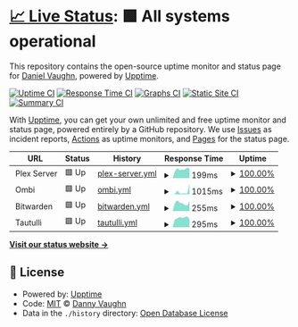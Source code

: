 # [📈 Live Status](https://demo.upptime.js.org): <!--live status--> **🟩 All systems operational**

This repository contains the open-source uptime monitor and status page for [Daniel Vaughn](https://demo.upptime.js.org), powered by [Upptime](https://github.com/upptime/upptime).

[![Uptime CI](https://github.com/djvaughn/VedaServer/workflows/Uptime%20CI/badge.svg)](https://github.com/djvaughn/VedaServer/actions?query=workflow%3A%22Uptime+CI%22)
[![Response Time CI](https://github.com/djvaughn/VedaServer/workflows/Response%20Time%20CI/badge.svg)](https://github.com/djvaughn/VedaServer/actions?query=workflow%3A%22Response+Time+CI%22)
[![Graphs CI](https://github.com/djvaughn/VedaServer/workflows/Graphs%20CI/badge.svg)](https://github.com/djvaughn/VedaServer/actions?query=workflow%3A%22Graphs+CI%22)
[![Static Site CI](https://github.com/djvaughn/VedaServer/workflows/Static%20Site%20CI/badge.svg)](https://github.com/djvaughn/VedaServer/actions?query=workflow%3A%22Static+Site+CI%22)
[![Summary CI](https://github.com/djvaughn/VedaServer/workflows/Summary%20CI/badge.svg)](https://github.com/djvaughn/VedaServer/actions?query=workflow%3A%22Summary+CI%22)

With [Upptime](https://upptime.js.org), you can get your own unlimited and free uptime monitor and status page, powered entirely by a GitHub repository. We use [Issues](https://github.com/djvaughn/VedaServer/issues) as incident reports, [Actions](https://github.com/djvaughn/VedaServer/actions) as uptime monitors, and [Pages](https://demo.upptime.js.org) for the status page.

<!--start: status pages-->
<!-- This summary is generated by Upptime (https://github.com/upptime/upptime) -->
<!-- Do not edit this manually, your changes will be overwritten -->
<!-- prettier-ignore -->
| URL | Status | History | Response Time | Uptime |
| --- | ------ | ------- | ------------- | ------ |
| <img alt="" src="https://app.plex.tv/desktop/favicon.ico" height="13"> Plex Server | 🟩 Up | [plex-server.yml](https://github.com/djvaughn/VedaServer/commits/HEAD/history/plex-server.yml) | <details><summary><img alt="Response time graph" src="./graphs/plex-server/response-time-week.png" height="20"> 199ms</summary><br><a href="https://djvaughn.github.io/VedaServer/history/plex-server"><img alt="Response time 176" src="https://img.shields.io/endpoint?url=https%3A%2F%2Fraw.githubusercontent.com%2Fdjvaughn%2FVedaServer%2FHEAD%2Fapi%2Fplex-server%2Fresponse-time.json"></a><br><a href="https://djvaughn.github.io/VedaServer/history/plex-server"><img alt="24-hour response time 186" src="https://img.shields.io/endpoint?url=https%3A%2F%2Fraw.githubusercontent.com%2Fdjvaughn%2FVedaServer%2FHEAD%2Fapi%2Fplex-server%2Fresponse-time-day.json"></a><br><a href="https://djvaughn.github.io/VedaServer/history/plex-server"><img alt="7-day response time 199" src="https://img.shields.io/endpoint?url=https%3A%2F%2Fraw.githubusercontent.com%2Fdjvaughn%2FVedaServer%2FHEAD%2Fapi%2Fplex-server%2Fresponse-time-week.json"></a><br><a href="https://djvaughn.github.io/VedaServer/history/plex-server"><img alt="30-day response time 184" src="https://img.shields.io/endpoint?url=https%3A%2F%2Fraw.githubusercontent.com%2Fdjvaughn%2FVedaServer%2FHEAD%2Fapi%2Fplex-server%2Fresponse-time-month.json"></a><br><a href="https://djvaughn.github.io/VedaServer/history/plex-server"><img alt="1-year response time 176" src="https://img.shields.io/endpoint?url=https%3A%2F%2Fraw.githubusercontent.com%2Fdjvaughn%2FVedaServer%2FHEAD%2Fapi%2Fplex-server%2Fresponse-time-year.json"></a></details> | <details><summary><a href="https://djvaughn.github.io/VedaServer/history/plex-server">100.00%</a></summary><a href="https://djvaughn.github.io/VedaServer/history/plex-server"><img alt="All-time uptime 96.97%" src="https://img.shields.io/endpoint?url=https%3A%2F%2Fraw.githubusercontent.com%2Fdjvaughn%2FVedaServer%2FHEAD%2Fapi%2Fplex-server%2Fuptime.json"></a><br><a href="https://djvaughn.github.io/VedaServer/history/plex-server"><img alt="24-hour uptime 100.00%" src="https://img.shields.io/endpoint?url=https%3A%2F%2Fraw.githubusercontent.com%2Fdjvaughn%2FVedaServer%2FHEAD%2Fapi%2Fplex-server%2Fuptime-day.json"></a><br><a href="https://djvaughn.github.io/VedaServer/history/plex-server"><img alt="7-day uptime 100.00%" src="https://img.shields.io/endpoint?url=https%3A%2F%2Fraw.githubusercontent.com%2Fdjvaughn%2FVedaServer%2FHEAD%2Fapi%2Fplex-server%2Fuptime-week.json"></a><br><a href="https://djvaughn.github.io/VedaServer/history/plex-server"><img alt="30-day uptime 99.93%" src="https://img.shields.io/endpoint?url=https%3A%2F%2Fraw.githubusercontent.com%2Fdjvaughn%2FVedaServer%2FHEAD%2Fapi%2Fplex-server%2Fuptime-month.json"></a><br><a href="https://djvaughn.github.io/VedaServer/history/plex-server"><img alt="1-year uptime 96.97%" src="https://img.shields.io/endpoint?url=https%3A%2F%2Fraw.githubusercontent.com%2Fdjvaughn%2FVedaServer%2FHEAD%2Fapi%2Fplex-server%2Fuptime-year.json"></a></details>
| <img alt="" src="https://avatars.githubusercontent.com/u/76852098?s=200&v=4" height="13"> Ombi | 🟩 Up | [ombi.yml](https://github.com/djvaughn/VedaServer/commits/HEAD/history/ombi.yml) | <details><summary><img alt="Response time graph" src="./graphs/ombi/response-time-week.png" height="20"> 1015ms</summary><br><a href="https://djvaughn.github.io/VedaServer/history/ombi"><img alt="Response time 360" src="https://img.shields.io/endpoint?url=https%3A%2F%2Fraw.githubusercontent.com%2Fdjvaughn%2FVedaServer%2FHEAD%2Fapi%2Fombi%2Fresponse-time.json"></a><br><a href="https://djvaughn.github.io/VedaServer/history/ombi"><img alt="24-hour response time 262" src="https://img.shields.io/endpoint?url=https%3A%2F%2Fraw.githubusercontent.com%2Fdjvaughn%2FVedaServer%2FHEAD%2Fapi%2Fombi%2Fresponse-time-day.json"></a><br><a href="https://djvaughn.github.io/VedaServer/history/ombi"><img alt="7-day response time 1015" src="https://img.shields.io/endpoint?url=https%3A%2F%2Fraw.githubusercontent.com%2Fdjvaughn%2FVedaServer%2FHEAD%2Fapi%2Fombi%2Fresponse-time-week.json"></a><br><a href="https://djvaughn.github.io/VedaServer/history/ombi"><img alt="30-day response time 456" src="https://img.shields.io/endpoint?url=https%3A%2F%2Fraw.githubusercontent.com%2Fdjvaughn%2FVedaServer%2FHEAD%2Fapi%2Fombi%2Fresponse-time-month.json"></a><br><a href="https://djvaughn.github.io/VedaServer/history/ombi"><img alt="1-year response time 360" src="https://img.shields.io/endpoint?url=https%3A%2F%2Fraw.githubusercontent.com%2Fdjvaughn%2FVedaServer%2FHEAD%2Fapi%2Fombi%2Fresponse-time-year.json"></a></details> | <details><summary><a href="https://djvaughn.github.io/VedaServer/history/ombi">100.00%</a></summary><a href="https://djvaughn.github.io/VedaServer/history/ombi"><img alt="All-time uptime 99.48%" src="https://img.shields.io/endpoint?url=https%3A%2F%2Fraw.githubusercontent.com%2Fdjvaughn%2FVedaServer%2FHEAD%2Fapi%2Fombi%2Fuptime.json"></a><br><a href="https://djvaughn.github.io/VedaServer/history/ombi"><img alt="24-hour uptime 100.00%" src="https://img.shields.io/endpoint?url=https%3A%2F%2Fraw.githubusercontent.com%2Fdjvaughn%2FVedaServer%2FHEAD%2Fapi%2Fombi%2Fuptime-day.json"></a><br><a href="https://djvaughn.github.io/VedaServer/history/ombi"><img alt="7-day uptime 100.00%" src="https://img.shields.io/endpoint?url=https%3A%2F%2Fraw.githubusercontent.com%2Fdjvaughn%2FVedaServer%2FHEAD%2Fapi%2Fombi%2Fuptime-week.json"></a><br><a href="https://djvaughn.github.io/VedaServer/history/ombi"><img alt="30-day uptime 99.94%" src="https://img.shields.io/endpoint?url=https%3A%2F%2Fraw.githubusercontent.com%2Fdjvaughn%2FVedaServer%2FHEAD%2Fapi%2Fombi%2Fuptime-month.json"></a><br><a href="https://djvaughn.github.io/VedaServer/history/ombi"><img alt="1-year uptime 99.48%" src="https://img.shields.io/endpoint?url=https%3A%2F%2Fraw.githubusercontent.com%2Fdjvaughn%2FVedaServer%2FHEAD%2Fapi%2Fombi%2Fuptime-year.json"></a></details>
| <img alt="" src="https://static-00.iconduck.com/assets.00/bitwarden-v2-icon-1024x1024-smpahpm0.png" height="13"> Bitwarden | 🟩 Up | [bitwarden.yml](https://github.com/djvaughn/VedaServer/commits/HEAD/history/bitwarden.yml) | <details><summary><img alt="Response time graph" src="./graphs/bitwarden/response-time-week.png" height="20"> 255ms</summary><br><a href="https://djvaughn.github.io/VedaServer/history/bitwarden"><img alt="Response time 268" src="https://img.shields.io/endpoint?url=https%3A%2F%2Fraw.githubusercontent.com%2Fdjvaughn%2FVedaServer%2FHEAD%2Fapi%2Fbitwarden%2Fresponse-time.json"></a><br><a href="https://djvaughn.github.io/VedaServer/history/bitwarden"><img alt="24-hour response time 288" src="https://img.shields.io/endpoint?url=https%3A%2F%2Fraw.githubusercontent.com%2Fdjvaughn%2FVedaServer%2FHEAD%2Fapi%2Fbitwarden%2Fresponse-time-day.json"></a><br><a href="https://djvaughn.github.io/VedaServer/history/bitwarden"><img alt="7-day response time 255" src="https://img.shields.io/endpoint?url=https%3A%2F%2Fraw.githubusercontent.com%2Fdjvaughn%2FVedaServer%2FHEAD%2Fapi%2Fbitwarden%2Fresponse-time-week.json"></a><br><a href="https://djvaughn.github.io/VedaServer/history/bitwarden"><img alt="30-day response time 293" src="https://img.shields.io/endpoint?url=https%3A%2F%2Fraw.githubusercontent.com%2Fdjvaughn%2FVedaServer%2FHEAD%2Fapi%2Fbitwarden%2Fresponse-time-month.json"></a><br><a href="https://djvaughn.github.io/VedaServer/history/bitwarden"><img alt="1-year response time 268" src="https://img.shields.io/endpoint?url=https%3A%2F%2Fraw.githubusercontent.com%2Fdjvaughn%2FVedaServer%2FHEAD%2Fapi%2Fbitwarden%2Fresponse-time-year.json"></a></details> | <details><summary><a href="https://djvaughn.github.io/VedaServer/history/bitwarden">100.00%</a></summary><a href="https://djvaughn.github.io/VedaServer/history/bitwarden"><img alt="All-time uptime 99.41%" src="https://img.shields.io/endpoint?url=https%3A%2F%2Fraw.githubusercontent.com%2Fdjvaughn%2FVedaServer%2FHEAD%2Fapi%2Fbitwarden%2Fuptime.json"></a><br><a href="https://djvaughn.github.io/VedaServer/history/bitwarden"><img alt="24-hour uptime 100.00%" src="https://img.shields.io/endpoint?url=https%3A%2F%2Fraw.githubusercontent.com%2Fdjvaughn%2FVedaServer%2FHEAD%2Fapi%2Fbitwarden%2Fuptime-day.json"></a><br><a href="https://djvaughn.github.io/VedaServer/history/bitwarden"><img alt="7-day uptime 100.00%" src="https://img.shields.io/endpoint?url=https%3A%2F%2Fraw.githubusercontent.com%2Fdjvaughn%2FVedaServer%2FHEAD%2Fapi%2Fbitwarden%2Fuptime-week.json"></a><br><a href="https://djvaughn.github.io/VedaServer/history/bitwarden"><img alt="30-day uptime 98.36%" src="https://img.shields.io/endpoint?url=https%3A%2F%2Fraw.githubusercontent.com%2Fdjvaughn%2FVedaServer%2FHEAD%2Fapi%2Fbitwarden%2Fuptime-month.json"></a><br><a href="https://djvaughn.github.io/VedaServer/history/bitwarden"><img alt="1-year uptime 99.41%" src="https://img.shields.io/endpoint?url=https%3A%2F%2Fraw.githubusercontent.com%2Fdjvaughn%2FVedaServer%2FHEAD%2Fapi%2Fbitwarden%2Fuptime-year.json"></a></details>
| <img alt="" src="https://tautulli.com/images/logo-circle.png" height="13"> Tautulli | 🟩 Up | [tautulli.yml](https://github.com/djvaughn/VedaServer/commits/HEAD/history/tautulli.yml) | <details><summary><img alt="Response time graph" src="./graphs/tautulli/response-time-week.png" height="20"> 295ms</summary><br><a href="https://djvaughn.github.io/VedaServer/history/tautulli"><img alt="Response time 284" src="https://img.shields.io/endpoint?url=https%3A%2F%2Fraw.githubusercontent.com%2Fdjvaughn%2FVedaServer%2FHEAD%2Fapi%2Ftautulli%2Fresponse-time.json"></a><br><a href="https://djvaughn.github.io/VedaServer/history/tautulli"><img alt="24-hour response time 290" src="https://img.shields.io/endpoint?url=https%3A%2F%2Fraw.githubusercontent.com%2Fdjvaughn%2FVedaServer%2FHEAD%2Fapi%2Ftautulli%2Fresponse-time-day.json"></a><br><a href="https://djvaughn.github.io/VedaServer/history/tautulli"><img alt="7-day response time 295" src="https://img.shields.io/endpoint?url=https%3A%2F%2Fraw.githubusercontent.com%2Fdjvaughn%2FVedaServer%2FHEAD%2Fapi%2Ftautulli%2Fresponse-time-week.json"></a><br><a href="https://djvaughn.github.io/VedaServer/history/tautulli"><img alt="30-day response time 285" src="https://img.shields.io/endpoint?url=https%3A%2F%2Fraw.githubusercontent.com%2Fdjvaughn%2FVedaServer%2FHEAD%2Fapi%2Ftautulli%2Fresponse-time-month.json"></a><br><a href="https://djvaughn.github.io/VedaServer/history/tautulli"><img alt="1-year response time 284" src="https://img.shields.io/endpoint?url=https%3A%2F%2Fraw.githubusercontent.com%2Fdjvaughn%2FVedaServer%2FHEAD%2Fapi%2Ftautulli%2Fresponse-time-year.json"></a></details> | <details><summary><a href="https://djvaughn.github.io/VedaServer/history/tautulli">100.00%</a></summary><a href="https://djvaughn.github.io/VedaServer/history/tautulli"><img alt="All-time uptime 99.49%" src="https://img.shields.io/endpoint?url=https%3A%2F%2Fraw.githubusercontent.com%2Fdjvaughn%2FVedaServer%2FHEAD%2Fapi%2Ftautulli%2Fuptime.json"></a><br><a href="https://djvaughn.github.io/VedaServer/history/tautulli"><img alt="24-hour uptime 100.00%" src="https://img.shields.io/endpoint?url=https%3A%2F%2Fraw.githubusercontent.com%2Fdjvaughn%2FVedaServer%2FHEAD%2Fapi%2Ftautulli%2Fuptime-day.json"></a><br><a href="https://djvaughn.github.io/VedaServer/history/tautulli"><img alt="7-day uptime 100.00%" src="https://img.shields.io/endpoint?url=https%3A%2F%2Fraw.githubusercontent.com%2Fdjvaughn%2FVedaServer%2FHEAD%2Fapi%2Ftautulli%2Fuptime-week.json"></a><br><a href="https://djvaughn.github.io/VedaServer/history/tautulli"><img alt="30-day uptime 99.94%" src="https://img.shields.io/endpoint?url=https%3A%2F%2Fraw.githubusercontent.com%2Fdjvaughn%2FVedaServer%2FHEAD%2Fapi%2Ftautulli%2Fuptime-month.json"></a><br><a href="https://djvaughn.github.io/VedaServer/history/tautulli"><img alt="1-year uptime 99.49%" src="https://img.shields.io/endpoint?url=https%3A%2F%2Fraw.githubusercontent.com%2Fdjvaughn%2FVedaServer%2FHEAD%2Fapi%2Ftautulli%2Fuptime-year.json"></a></details>

<!--end: status pages-->

[**Visit our status website →**](https://djvaughn.github.io/VedaServer/)

## 📄 License

- Powered by: [Upptime](https://github.com/upptime/upptime)
- Code: [MIT](./LICENSE) © [Danny Vaughn](https://github.com/djvaughn)
- Data in the `./history` directory: [Open Database License](https://opendatacommons.org/licenses/odbl/1-0/)
